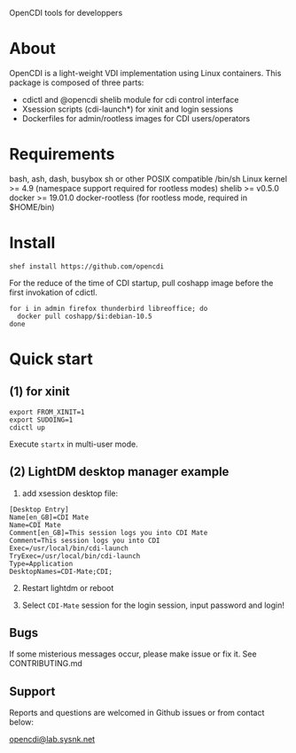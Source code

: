 OpenCDI tools for developpers

# About

OpenCDI is a light-weight VDI implementation using Linux containers.
This package is composed of three parts:

* cdictl and @opencdi shelib module for cdi control interface
* Xsession scripts (cdi-launch\*) for xinit and login sessions
* Dockerfiles for admin/rootless images for CDI users/operators

# Requirements

bash, ash, dash, busybox sh or other POSIX compatible /bin/sh
Linux kernel >= 4.9 (namespace support required for rootless modes)
shelib >= v0.5.0
docker >= 19.01.0
docker-rootless (for rootless mode, required in $HOME/bin)

# Install

```
shef install https://github.com/opencdi
```

For the reduce of the time of CDI startup, pull coshapp image before the first invokation of cdictl.

```
for i in admin firefox thunderbird libreoffice; do
  docker pull coshapp/$i:debian-10.5
done
```

# Quick start

## (1) for xinit

``` ~/.xinitrc
export FROM_XINIT=1
export SUDOING=1
cdictl up 
```

Execute `startx` in multi-user mode.

## (2) LightDM desktop manager example

1. add xsession desktop file:

``` /usr/share/xsession/cdi-mate.desktop
[Desktop Entry]
Name[en_GB]=CDI Mate
Name=CDI Mate
Comment[en_GB]=This session logs you into CDI Mate 
Comment=This session logs you into CDI
Exec=/usr/local/bin/cdi-launch
TryExec=/usr/local/bin/cdi-launch
Type=Application
DesktopNames=CDI-Mate;CDI;
```

2. Restart lightdm or reboot

3. Select `CDI-Mate` session for the login session, input password and login!


## Bugs

If some misterious messages occur, please make issue or fix it. See CONTRIBUTING.md


## Support

Reports and questions are welcomed in Github issues or from contact below:

opencdi@lab.sysnk.net
